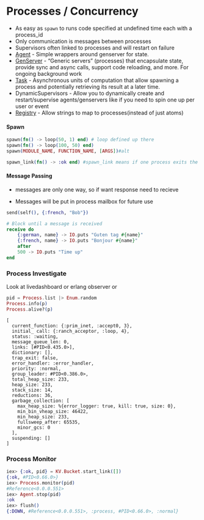 # Processes / Concurrency

- As easy as `spawn` to  runs code specified at undefined time each with a process_id
- Only communication is messages between processes
- Supervisors often linked to processes and will restart on failure
- [Agent](https://hexdocs.pm/elixir/Agent.html) - Simple wrappers around genserver for state. 
- [GenServer](https://hexdocs.pm/elixir/GenServer.html) - “Generic servers” (processes) that encapsulate state, provide sync and async calls, support code reloading, and more. For ongoing background work 
- [Task](https://hexdocs.pm/elixir/Task.html) - Asynchronous units of computation that allow spawning a process and potentially retrieving its result at a later time.
- DynamicSupervisors - Allow you to dynamically create and restart/supervise agents/genservers like if you need to spin one up per user or event
- [Registry](https://hexdocs.pm/elixir/Registry.html) - Allow strings to map to processes(instead of just atoms) 

#### Spawn

```elixir
spawn(fn() -> loop(50, 1) end) # loop defined up there
spawn(fn() -> loop(100, 50) end)
spawn(MODULE_NAME, FUNCTION_NAME, [ARGS])#alt

spawn_link(fn() -> :ok end) #spawn_link means if one process exits the other one will too(stops dangling p's)
```

#### Message Passing

- messages are only one way, so if want response need to recieve

- Messages will be put in process mailbox for future use

```elixir
send(self(), {:french, "Bob"})

# Block until a message is received
receive do 
	{:german, name} -> IO.puts "Guten tag #{name}"
	{:french, name} -> IO.puts "Bonjour #{name}"
	after
	500 -> IO.puts "Time up"
end
```

### Process Investigate

Look at livedashboard or erlang observer or

```elixir
pid = Process.list |> Enum.random
Process.info(p)
Process.alive?(p)
```

```
[
  current_function: {:prim_inet, :accept0, 3},
  initial_ call: {:ranch_acceptor, :loop, 4},
  status: :waiting,
  message_queue_len: 0,
  links: [#PID<0.435.0>],
  dictionary: [],
  trap_exit: false,
  error_handler: :error_handler,
  priority: :normal,
  group_leader: #PID<0.386.0>,
  total_heap_size: 233,
  heap_size: 233,
  stack_size: 14,
  reductions: 36,
  garbage_collection: [
    max_heap_size: %{error_logger: true, kill: true, size: 0},
    min_bin_vheap_size: 46422,
    min_heap_size: 233,
    fullsweep_after: 65535,
    minor_gcs: 0
  ],
  suspending: []
]
```

### Process Monitor

```elixir
iex> {:ok, pid} = KV.Bucket.start_link([])
{:ok, #PID<0.66.0>}
iex> Process.monitor(pid)
#Reference<0.0.0.551>
iex> Agent.stop(pid)
:ok
iex> flush()
{:DOWN, #Reference<0.0.0.551>, :process, #PID<0.66.0>, :normal}
```

